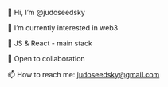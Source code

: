 👋 Hi, I’m @judoseedsky

👀 I’m currently interested in web3 

🌱 JS & React - main stack

💞️ Open to collaboration

📫 How to reach me: judoseedsky@gmail.com
